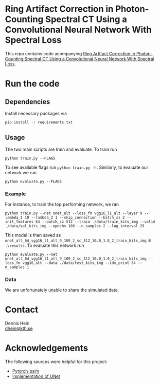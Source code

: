 # Ring Artifact Correction in Photon-Counting Spectral CT Using a Convolutional Neural Network With Spectral Loss

This repo contains code acompanying [Ring Artifact Correction in Photon-Counting Spectral CT Using a Convolutional Neural Network With Spectral Loss](https//addarxiv.com).

# Run the code
## Dependencies 
Install necessary packages via 
```sh
pip install -r requirements.txt
```

## Usage
The two main scripts are train and evaluate. To train run 
```
python train.py --FLAGS 
```
To see available flags run `python train.py -h`. Similarly, to evaluate our network we run 
```
python evaluate.py --FLAGS 
```

### Example
For instance, to train the top performing network, we ran  
```
python train.py --net unet_alt --loss_fn vgg16_l1_alt --layer 9 --lambda_1 10 --lambda_2 1 --skip_connection --batch_sz 2 --init_features 64 --patch_sz 512 --train ./data/train_kits_img --valid ./data/val_kits_img --epochs 100 --n_samples 2 --log_interval 25
```
This model is then saved as `unet_alt_64_vgg16_l1_alt_9_100_2_sc_512_10.0_1.0_2_train_kits_img` in `.\results`. To evaluate this network run 
```
python evaluate.py --net unet_alt_64_vgg16_l1_alt_9_100_2_sc_512_10.0_1.0_2_train_kits_img --loss_fn vgg16_alt --data ./data/test_kits_img --idx_print 34 --n_samples 1
```

### Data
We are unfortunately unable to share the simulated data. 

# Contact 
Dennis Hein <br />
dhein@kth.se

# Acknowledgements 
The following sources were helpful for this project:
* [Pytorch_ssim](https://github.com/Po-Hsun-Su/pytorch-ssim)
* [Implementation of UNet](https://nbviewer.org/github/amanchadha/coursera-gan-specialization/blob/main/C3%20-%20Apply%20Generative%20Adversarial%20Network%20(GAN)/Week%202/C3W2A_Assignment.ipynb)

